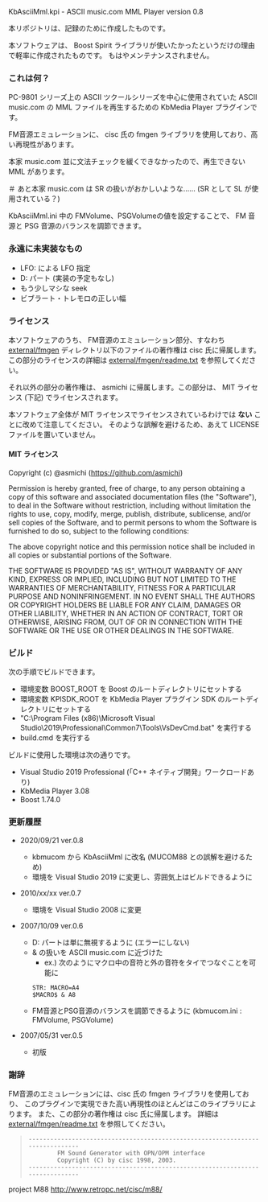 KbAsciiMml.kpi - ASCII music.com MML Player version 0.8

本リポジトリは、記録のために作成したものです。

本ソフトウェアは、 Boost Spirit ライブラリが使いたかったというだけの理由で軽率に作成されたものです。
もはやメンテナンスされません。

### これは何？
PC-9801 シリーズ上の ASCII ツクールシリーズを中心に使用されていた ASCII music.com の MML ファイルを再生するための KbMedia Player プラグインです。

FM音源エミュレーションに、 cisc 氏の fmgen ライブラリを使用しており、高い再現性があります。

本家 music.com 並に文法チェックを緩くできなかったので、再生できない MML があります。

＃ あと本家 music.com は SR の扱いがおかしいような…… (SR として SL が使用されている？)

KbAsciiMml.ini 中の FMVolume、PSGVolumeの値を設定することで、
FM 音源と PSG 音源のバランスを調節できます。

### 永遠に未実装なもの
- LFO: による LFO 指定
- D: パート (実装の予定もなし)
- もう少しマシな seek
- ビブラート・トレモロの正しい幅

### ライセンス
本ソフトウェアのうち、 FM音源のエミュレーション部分、すなわち [external/fmgen](external/fmgen) ディレクトリ以下のファイルの著作権は cisc 氏に帰属します。
この部分のライセンスの詳細は [external/fmgen/readme.txt](external/fmgen/readme.txt) を参照してください。

それ以外の部分の著作権は、 asmichi に帰属します。この部分は、 MIT ライセンス (下記) でライセンスされます。

本ソフトウェア全体が MIT ライセンスでライセンスされているわけでは **ない** ことに改めて注意してください。
そのような誤解を避けるため、あえて LICENSE ファイルを置いていません。

#### MIT ライセンス

Copyright (c) @asmichi (https://github.com/asmichi)

Permission is hereby granted, free of charge, to any person obtaining a copy
of this software and associated documentation files (the "Software"), to deal
in the Software without restriction, including without limitation the rights
to use, copy, modify, merge, publish, distribute, sublicense, and/or sell
copies of the Software, and to permit persons to whom the Software is
furnished to do so, subject to the following conditions:

The above copyright notice and this permission notice shall be included in all
copies or substantial portions of the Software.

THE SOFTWARE IS PROVIDED "AS IS", WITHOUT WARRANTY OF ANY KIND, EXPRESS OR
IMPLIED, INCLUDING BUT NOT LIMITED TO THE WARRANTIES OF MERCHANTABILITY,
FITNESS FOR A PARTICULAR PURPOSE AND NONINFRINGEMENT. IN NO EVENT SHALL THE
AUTHORS OR COPYRIGHT HOLDERS BE LIABLE FOR ANY CLAIM, DAMAGES OR OTHER
LIABILITY, WHETHER IN AN ACTION OF CONTRACT, TORT OR OTHERWISE, ARISING FROM,
OUT OF OR IN CONNECTION WITH THE SOFTWARE OR THE USE OR OTHER DEALINGS IN THE
SOFTWARE.

### ビルド

次の手順でビルドできます。

- 環境変数 BOOST_ROOT を Boost のルートディレクトリにセットする
- 環境変数 KPISDK_ROOT を KbMedia Player プラグイン SDK のルートディレクトリにセットする
- "C:\Program Files (x86)\Microsoft Visual Studio\2019\Professional\Common7\Tools\VsDevCmd.bat" を実行する
- build.cmd を実行する

ビルドに使用した環境は次の通りです。

- Visual Studio 2019 Professional (「C++ ネイティブ開発」ワークロードあり)
- KbMedia Player 3.08
- Boost 1.74.0

### 更新履歴
- 2020/09/21 ver.0.8
    - kbmucom から KbAsciiMml に改名 (MUCOM88 との誤解を避けるため)
    - 環境を Visual Studio 2019 に変更し、雰囲気上はビルドできるように

- 2010/xx/xx ver.0.7
    - 環境を Visual Studio 2008 に変更

- 2007/10/09 ver.0.6
    - D: パートは単に無視するように (エラーにしない)
    - & の扱いを ASCII music.com に近づけた
        - ex.) 次のようにマクロ中の音符と外の音符をタイでつなぐことを可能に
        ```
        STR: MACRO=A4
        $MACRO$ & A8
        ```
    - FM音源とPSG音源のバランスを調節できるように (kbmucom.ini : FMVolume, PSGVolume)

- 2007/05/31 ver.0.5
    - 初版

### 謝辞

FM音源のエミュレーションには、cisc 氏の fmgen ライブラリを使用しており、
このプラグインで実現できた高い再現性のほとんどはこのライブラリによります。
また、この部分の著作権は cisc 氏に帰属します。
詳細は [external/fmgen/readme.txt](external/fmgen/readme.txt) を参照してください。

> ```
> ------------------------------------------------------------------------------
>         FM Sound Generator with OPN/OPM interface
>         Copyright (C) by cisc 1998, 2003.
> ------------------------------------------------------------------------------
project M88 http://www.retropc.net/cisc/m88/


